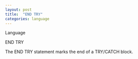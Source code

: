 ```yaml
---
layout: post
title:  "END TRY"
categories: language
---
```

Language

END TRY

The END TRY statement marks the end of a TRY/CATCH block.



